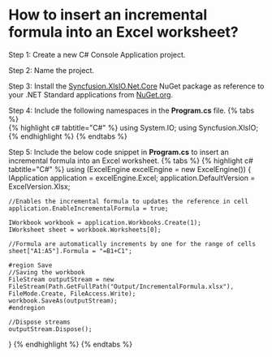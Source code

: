 # How to insert an incremental formula into an Excel worksheet?

Step 1: Create a new C# Console Application project.

Step 2: Name the project.

Step 3: Install the [Syncfusion.XlsIO.Net.Core](https://www.nuget.org/packages/Syncfusion.XlsIO.Net.Core) NuGet package as reference to your .NET Standard applications from [NuGet.org](https://www.nuget.org).

Step 4: Include the following namespaces in the **Program.cs** file.
{% tabs %}  
{% highlight c# tabtitle="C#" %}
using System.IO;
using Syncfusion.XlsIO;
{% endhighlight %}
{% endtabs %}  

Step 5: Include the below code snippet in **Program.cs** to insert an incremental formula into an Excel worksheet.
{% tabs %}
{% highlight c# tabtitle="C#" %}
using (ExcelEngine excelEngine = new ExcelEngine())
{
	IApplication application = excelEngine.Excel;
	application.DefaultVersion = ExcelVersion.Xlsx;

	//Enables the incremental formula to updates the reference in cell
	application.EnableIncrementalFormula = true;

	IWorkbook workbook = application.Workbooks.Create(1);
	IWorksheet sheet = workbook.Worksheets[0];

	//Formula are automatically increments by one for the range of cells
	sheet["A1:A5"].Formula = "=B1+C1";

	#region Save
	//Saving the workbook
	FileStream outputStream = new FileStream(Path.GetFullPath("Output/IncrementalFormula.xlsx"), FileMode.Create, FileAccess.Write);
	workbook.SaveAs(outputStream);
	#endregion

	//Dispose streams
	outputStream.Dispose();
}
{% endhighlight %}
{% endtabs %}